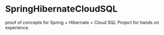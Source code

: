 SpringHibernateCloudSQL
=======================

proof of concepts for Spring + Hibernate + Cloud SQL Project for hands on experience.
